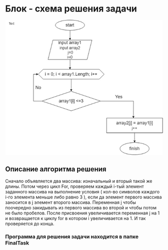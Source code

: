 # Блок - схема решения задачи

![блок-схема](blok.jpg)

## Описание алгоритма решения

Сначало объявляется два массива: изначальный и вторый такой же длины. Потом через цикл For, проверяем каждый i-тый элемент заданного массива на выполнение условия ( кол-во символов каждого i-го элемента меньше либо равно 3 ), если да элемент первого массива заносится в j элемент второго массива. Переменная j чтобы поочередно закидывать из первого массива во второй и чтобы потом не было пробелов. После присвоения увеличивается переменная j на 1 и возвращается к циклу for в котором i увеличивается на 1. И так проверяется до конца.

### Программа для решения задачи находится в папке FinalTask
